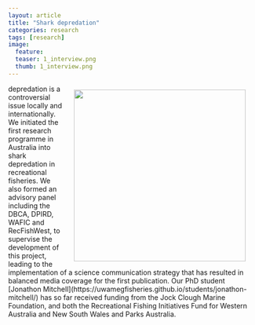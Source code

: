 ```yaml
---
layout: article
title: "Shark depredation"
categories: research
tags: [research]
image:
  feature: 
  teaser: 1_interview.png
  thumb: 1_interview.png
---
```

<img src='/images/1_interview.png' align='right' width="350" hspace="20" vspace="10">
 depredation is a controversial issue locally and internationally. We initiated the first research programme in Australia into shark depredation in recreational fisheries. We also formed an advisory panel including the DBCA, DPIRD, WAFIC and RecFishWest, to supervise the development of this project, leading to the implementation of a science communication strategy that has resulted in balanced media coverage for the first publication. Our PhD student [Jonathon Mitchell](https://uwamegfisheries.github.io/students/jonathon-mitchell/) has so far received funding from the Jock Clough Marine Foundation, and both the Recreational Fishing Initiatives Fund for Western Australia and New South Wales and Parks Australia.
